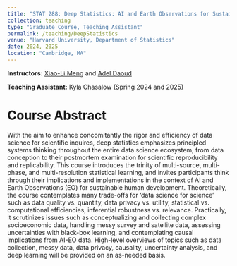 ```yaml
---
title: "STAT 288: Deep Statistics: AI and Earth Observations for Sustainable Development"
collection: teaching
type: "Graduate Course, Teaching Assistant"
permalink: /teaching/DeepStatistics
venue: "Harvard University, Department of Statistics"
date: 2024, 2025
location: "Cambridge, MA"
---
```

**Instructors:** [Xiao-Li Meng](https://statistics.fas.harvard.edu/people/xiao-li-meng) and [Adel Daoud](https://adeldaoud.com/) 

**Teaching Assistant:** Kyla Chasalow (Spring 2024 and 2025)

Course Abstract
======
With the aim to enhance concomitantly the rigor and efficiency of data science for scientific inquires, deep statistics emphasizes principled systems thinking throughout the entire data science ecosystem, from data conception to their postmortem examination for scientific reproducibility and replicability. This course introduces the trinity of multi-source, multi-phase, and multi-resolution statistical learning, and invites participants think through their implications and implementations in the context of AI and Earth Observations (EO) for sustainable human development. Theoretically, the course contemplates many trade-offs for ‘data science for science’ such as data quality vs. quantity, data privacy vs. utility, statistical vs. computational efficiencies, inferential robustness vs. relevance. Practically, it scrutinizes issues such as conceptualizing and collecting complex socioeconomic data, handling messy survey and satellite data, assessing uncertainties with black-box learning, and contemplating causal implications from AI-EO data. High-level overviews of topics such as data collection, messy data, data privacy, causality, uncertainty analysis, and deep learning will be provided on an as-needed basis.  
 
